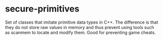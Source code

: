 secure-primitives
=================

Set of classes that imitate primitive data types in C++. The difference is that they do not store raw values in memory and thus prevent using tools such as scanmem to locate and modify them. Good for preventing game cheats.